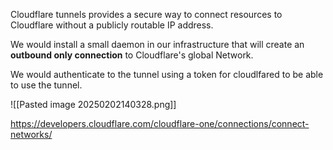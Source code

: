 Cloudflare tunnels provides a secure way to connect resources to Cloudflare without a publicly routable IP address. 

We would install a small daemon in our infrastructure that will create an **outbound only connection** to Cloudflare's global Network.

We would authenticate to the tunnel using a token for cloudlfared to be able to use the tunnel.

![[Pasted image 20250202140328.png]]

https://developers.cloudflare.com/cloudflare-one/connections/connect-networks/
